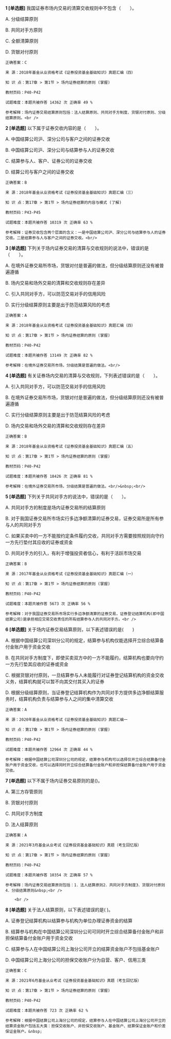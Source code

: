 **1 [单选题]** 我国证券市场内交易的清算交收规则中不包含（&emsp;&emsp;）。

A. 分级结算原则

B. 共同对手方原则

C. 全额清算原则

D. 货银对付原则

```
正确答案：C

来 源：2018年基金从业资格考试《证券投资基金基础知识》真题汇编（四）

知 识 点：第17章 > 第1节 > 场内证券结算的原则 (掌握)

教材页码：P40-P42

试题难度：本题共被作答 14362 次 正确率 49 %

参考解释：场内证券交易结算原则包括：法人结算原则、共同对手方制度、货银对付原则、分级结算原则。<br />
```


**2 [单选题]** 以下属于证券交收内容的是（　　）。

A. 中国结算公司沪、深分公司与客户之间的证券交收

B. 中国结算公司沪、深分公司与结算参与人的证券交收

C. 结算参与人、客户、证券公司的证券交收

D. 结算公司与客户之间的证券交收<br/>

```
正确答案：B

来 源：2018年基金从业资格考试《证券投资基金基础知识》真题汇编（三）

知 识 点：第17章 > 第1节 > 场内证券结算的内容与模式 (了解)

教材页码：P43-P45

试题难度：本题共被作答 10319 次 正确率 63 %

参考解释：证券交收包含两个层面的含义：一是中国结算公司沪、深分公司与结算参与人的证券交收。二是结算参与人与客户之间的证券交收。<br/>
```


**3 [单选题]** 下列关于场内证券交易的清算与交收规则的说法中，错误的是（　　）。

A. 在境外证券交易所市场，货银对付是普遍的做法，但分级结算原则还没有被普遍遵循

B. 场内交易和场外交易的清算和交收规则存在差异

C. 引入共同对手方，可以防范交易对手的信用风险

D. 实行分级结算原则主要是出于防范结算风险的考虑<br/>

```
正确答案：A

来 源：2018年基金从业资格考试《证券投资基金基础知识》真题汇编（四）

知 识 点：第17章 > 第1节 > 场内证券结算的原则 (掌握)

教材页码：P40-P42

试题难度：本题共被作答 13149 次 正确率 82 %

参考解释：在境外证券交易所市场，分级结算是普遍的做法。<br/>
```


**4 [单选题]** 有关证券场内交易的清算与交收规则，下列表述错误的是（　　）。

A. 引入共同对手方，可以防范交易对手的信用风险

B. 在境外证券交易所市场，货银对付是普遍的做法，但分级结算原则还没有被普遍遵循

C. 实行分级结算原则主要是出于防范结算风险的考虑

D. 场内交易和场外交易的清算和交收规则存在差异<br/>

```
正确答案：B

来 源：2018年基金从业资格考试《证券投资基金基础知识》真题汇编（五）

知 识 点：第17章 > 第1节 > 场内证券结算的原则 (掌握)

教材页码：P40-P42

试题难度：本题共被作答 18426 次 正确率 81 %

参考解释：在境外证券交易所市场，分级结算是普遍的做法。<br/>&nbsp;<br/>
```


**5 [单选题]** 下列关于共同对手方的说法中，错误的是（&emsp;&emsp;）。

A. 共同对手方的制度是场内证券交易所的结算原则

B. 对于我国证券交易所市场实行多边净额清算的证券交易，证券交易所是所有参与人的共同对手方

C. 如果买卖中的一方不能按约定条件履约交收，共同对手方需要按照规则向守约一方先行垫付其应收的证券或资金

D. 共同对手方的引入，有利于增强投资者信心，有利于活跃市场交易

```
正确答案：B

来 源：2017年基金从业资格考试《证券投资基金基础知识》真题汇编（一）

知 识 点：第17章 > 第1节 > 场内证券结算的原则 (掌握)

教材页码：P40-P42

试题难度：本题共被作答 5673 次 正确率 56 %

参考解释：对于我国证券交易所市场实行多边净额清算的证券交易，证券登记结算机构(即中国结算公司)是承担相应交易交收责任的所有结算参与人的共同对手方。<br />
```


**6 [单选题]** 关于场内证券交易结算原则，以下表述错误的是(&emsp;&emsp;)

A. 根据中国结算公司深圳分公司的规定，结算参与机构仅能选择开立综合结算备付金账户用于资金交收

B. 在共同对手方制度下，即使买卖双方中的一方不能履约，结算机构也要向守约一方先行垫其应收的证券或资金

C. 根据货银对付原则，一旦结算参与人未能履行对证券登记结算机构的资金交收义务，结算机构就可以暂不向其交付其买入的证券

D. 根据分级结算原则，当证券登记结算机构作为共同对手方提供多边净额结算服务时，结算机构负责与结算参与人之间的集中清算交收

```
正确答案：A

来 源：2020年基金从业资格考试《证券投资基金基础知识》真题汇编一

知 识 点：第17章 > 第1节 > 场内证券结算的原则 (掌握)

教材页码：P40-P42

试题难度：本题共被作答 12964 次 正确率 44 %

参考解释：根据中国结算公司深圳分公司的规定，结算参与机构可以选择仅开立综合结算备付金账户用于资金交收，也可以选择同时开立综合结算备付金账户和非担保结算备付金账户用于资金交收。
```


**7 [单选题]** 以下不属于场内证券交易原则的是()。

A. 第三方存管原则

B. 货银对付原则

C. 共同对手方制度

D. 法人结算原则

```
正确答案：A

来 源：2021年3月基金从业考试《证券投资基金基础知识》真题（考生回忆版）

知 识 点：第17章 > 第1节 > 场内证券结算的原则 (掌握)

教材页码：P40-P42

试题难度：本题共被作答 10354 次 正确率 57 %

参考解释：场内证券交易结算原则包括：1．法人结算原则2．共同对手方制度3．货银对付原则4．分级结算原则&nbsp;<br />

	<br />

```


**8 [单选题]** 关于法人结算原则，以下表述错误的是( )。

A. 证券登记结算机构以结算参与机构为单位办理证券资金的结算

B. 结算参与机构在中国结算公司深圳分公司可同时开立综合结算备付金账户和非担保结算备付金账户用于资金交收

C. 结算参与人在中国结算公司上海分公司开立的结算资金账户不包括基金账户

D. 中国结算公司上海分公司的担保交收账户分为自营、客户、信用三类

```
正确答案：C

来 源：2021年6月基金从业考试《证券投资基金基础知识》真题（考生回忆版）

知 识 点：第17章 > 第1节 > 场内证券结算的原则 (掌握)

教材页码：P40-P42

试题难度：本题共被作答 723 次 正确率 62 %

参考解释：根据中国结算公司上海分公司的规定，结算参与人在中国结算公司上海分公司开立的结算资金账户包括五大类：担保交收账户、非担保交收账户、基金账户、结算保证金账户和价差保证金账户。&nbsp;
```

